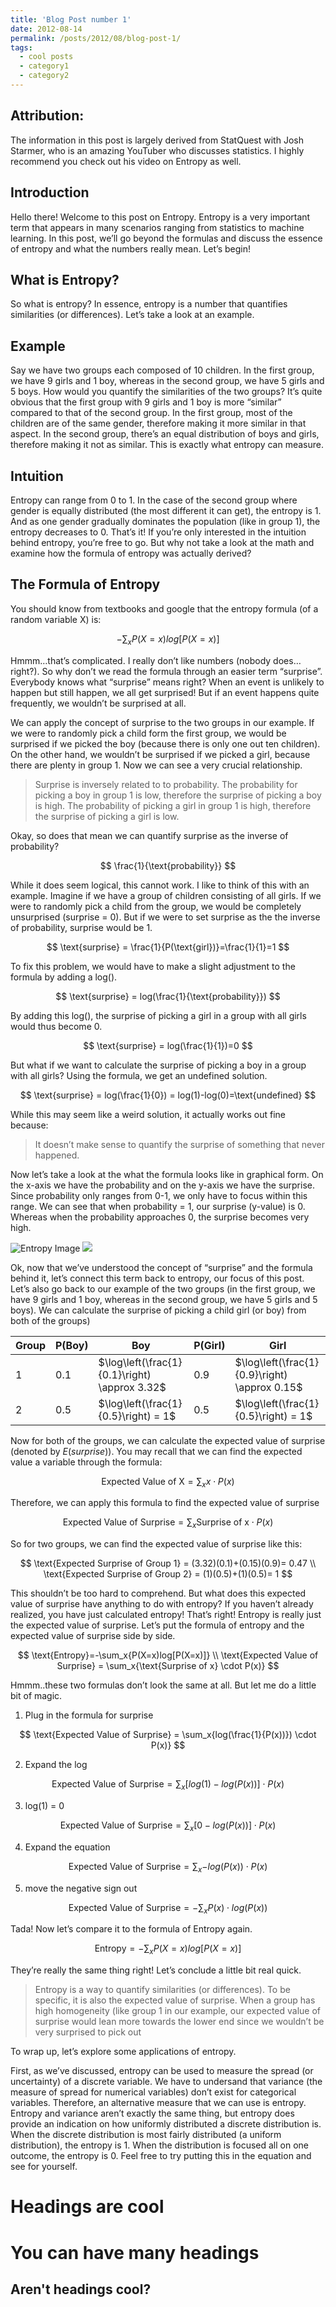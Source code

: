 ```yaml
---
title: 'Blog Post number 1'
date: 2012-08-14
permalink: /posts/2012/08/blog-post-1/
tags:
  - cool posts
  - category1
  - category2
---
```


## Attribution:

The information in this post is largely derived from StatQuest with Josh Starmer, who is an amazing YouTuber who discusses statistics. I highly recommend you check out his video on Entropy as well.

## Introduction

Hello there! Welcome to this post on Entropy. Entropy is a very important term that appears in many scenarios ranging from statistics to machine learning. In this post, we’ll go beyond the formulas and discuss the essence of entropy and what the numbers really mean. Let’s begin!

## What is Entropy?

So what is entropy? In essence, entropy is a number that quantifies similarities (or differences). Let’s take a look at an example.

## Example

Say we have two groups each composed of 10 children. In the first group, we have 9 girls and 1 boy, whereas in the second group, we have 5 girls and 5 boys. How would you quantify the similarities of the two groups? It’s quite obvious that the first group with 9 girls and 1 boy is more “similar” compared to that of the second group. In the first group, most of the children are of the same gender, therefore making it more similar in that aspect. In the second group, there’s an equal distribution of boys and girls, therefore making it not as similar. This is exactly what entropy can measure.

## Intuition

Entropy can range from 0 to 1. In the case of the second group where gender is equally distributed (the most different it can get), the entropy is 1. And as one gender gradually dominates the population (like in group 1), the entropy decreases to 0. That’s it! If you’re only interested in the intuition behind entropy, you’re free to go. But why not take a look at the math and examine how the formula of entropy was actually derived?

## The Formula of Entropy

You should know from textbooks and google that the entropy formula (of a random variable X) is:

$$
-\sum_x{P(X=x)log[P(X=x)]}
$$

Hmmm…that’s complicated. I really don’t like numbers (nobody does…right?). So why don’t we read the formula through an easier term “surprise”. Everybody knows what “surprise” means right? When an event is unlikely to happen but still happen, we all get surprised! But if an event happens quite frequently, we wouldn’t be surprised at all. 

We can apply the concept of surprise to the two groups in our example. If we were to randomly pick a child form the first group, we would be surprised if we picked the boy (because there is only one out ten children). On the other hand, we wouldn’t be surprised if we picked a girl, because there are plenty in group 1. Now we can see a very crucial relationship.

> Surprise is inversely related to to probability. The probability for picking a boy in group 1 is low, therefore the surprise of picking a boy is high. The probability of picking a girl in group 1 is high, therefore the surprise of picking a girl is low.

Okay, so does that mean we can quantify surprise as the inverse of probability?

$$
\frac{1}{\text{probability}}
$$

While it does seem logical, this cannot work. I like to think of this with an example. Imagine if we have a group of children consisting of all girls. If we were to randomly pick a child from the group, we would be completely unsurprised (surprise = 0). But if we were to set surprise as the the inverse of probability, surprise would be 1.

$$
\text{surprise} = \frac{1}{P(\text{girl})}=\frac{1}{1}=1
$$

To fix this problem, we would have to make a slight adjustment to the formula by adding a log(). 

$$
\text{surprise} = log(\frac{1}{\text{probability}})
$$

By adding this log(), the surprise of picking a girl in a group with all girls would thus become 0.

$$
\text{surprise} = log(\frac{1}{1})=0
$$

But what if we want to calculate the surprise of picking a boy in a group with all girls? Using the formula, we get an undefined solution.

$$
\text{surprise} = log(\frac{1}{0}) = log(1)-log(0)=\text{undefined}
$$

While this may seem like a weird solution, it actually works out fine because:

> It doesn’t make sense to quantify the surprise of something that never happened.

Now let’s take a look at the what the formula looks like in graphical form. On the x-axis we have the probability and on the y-axis we have the surprise. Since probability only ranges from 0-1, we only have to focus within this range. We can see that when probability = 1, our surprise (y-value) is 0. Whereas when the probability approaches 0, the surprise becomes very high.

<img src="/_posts/img/blog-post-1/entropy.png" alt="Entropy Image">
<a href='/_posts/img/blog-post-1/entropy.png' target='_blank'><image src='/_posts/img/blog-post-1/entropy.png' /></a>

Ok, now that we’ve understood the concept of “surprise” and the formula behind it, let’s connect this term back to entropy, our focus of this post. Let’s also go back to our example of the two groups (in the first group, we have 9 girls and 1 boy, whereas in the second group, we have 5 girls and 5 boys). We can calculate the surprise of picking a child girl (or boy) from both of the groups)

| Group | P(Boy) | Boy                       | P(Girl) | Girl                      |
|-------|--------|---------------------------|---------|---------------------------|
| 1     | 0.1    | $\log\left(\frac{1}{0.1}\right) \approx 3.32$ | 0.9     | $\log\left(\frac{1}{0.9}\right) \approx 0.15$ |
| 2     | 0.5    | $\log\left(\frac{1}{0.5}\right) = 1$          | 0.5     | $\log\left(\frac{1}{0.5}\right) = 1$          |


Now for both of the groups, we can calculate the expected value of surprise (denoted by $E(surprise)$). You may recall that we can find the expected value a variable through the formula:

$$
\text{Expected Value of X} = \sum_x{x \cdot P(x)} 
$$

Therefore, we can apply this formula to find the expected value of surprise

$$
\text{Expected Value of Surprise} = \sum_x{\text{Surprise of x} \cdot P(x)} 
$$

So for two groups, we can find the expected value of surprise like this:

$$
\text{Expected Surprise of Group 1} = (3.32)(0.1)+(0.15)(0.9)= 0.47 \\
\text{Expected Surprise of Group 2} = (1)(0.5)+(1)(0.5)= 1
$$

This shouldn’t be too hard to comprehend. But what does this expected value of surprise have anything to do with entropy? If you haven’t already realized, you have just calculated entropy! That’s right! Entropy is really just the expected value of surprise. Let’s put the formula of entropy and the expected value of surprise side by side.

$$
\text{Entropy}=-\sum_x{P(X=x)log[P(X=x)]} \\
\text{Expected Value of Surprise} = \sum_x{\text{Surprise of x} \cdot P(x)} 
$$

Hmmm..these two formulas don’t look the same at all. But let me do a little bit of magic.

1. Plug in the formula for surprise

$$
\text{Expected Value of Surprise} = \sum_x{log(\frac{1}{P(x))}) \cdot P(x)} 
$$

2. Expand the log

$$
\text{Expected Value of Surprise} = \sum_x{[log(1)-log(P(x))] \cdot P(x)} 
$$

3. log(1) = 0

$$
\text{Expected Value of Surprise} = \sum_x{[0-log(P(x))] \cdot P(x)} 
$$

4. Expand the equation

$$
\text{Expected Value of Surprise} = \sum_x{-log(P(x)) \cdot P(x)} 
$$

5. move the negative sign out

$$
\text{Expected Value of Surprise} = -\sum_x{P(x) \cdot log(P(x))} 
$$

Tada! Now let’s compare it to the formula of Entropy again.

$$
\text{Entropy}=-\sum_x{P(X=x)log[P(X=x)]}
$$

They’re really the same thing right! Let’s conclude a little bit real quick.

> Entropy is a way to quantify similarities (or differences). To be specific, it is also the expected value of surprise. When a group has high homogeneity (like group 1 in our example, our expected value of surprise would lean more towards the lower end since we wouldn’t be very surprised to pick out

To wrap up, let’s explore some applications of entropy.

First, as we’ve discussed, entropy can be used to measure the spread (or uncertainty) of a discrete variable. We have to undersand that variance (the measure of spread for numerical variables) don’t exist for categorical variables. Therefore, an alternative measure that we can use is entropy. Entropy and variance aren’t exactly the same thing, but entropy does provide an indication on how uniformly distributed a discrete distribution is. When the discrete distribution is most fairly distributed (a uniform distribution), the entropy is 1. When the distribution is focused all on one outcome, the entropy is 0. Feel free to try putting this in the equation and see for yourself.

Headings are cool
======

You can have many headings
======

Aren't headings cool?
------